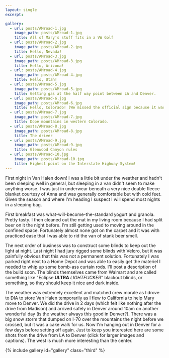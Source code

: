 ```yaml
---
layout: single
excerpt: 

gallery:
  - url: posts/AMroad-1.jpg
    image_path: posts/AMroad-1.jpg
    title: All of Mary's stuff fits in a VW Golf
  - url: posts/AMroad-2.jpg
    image_path: posts/AMroad-2.jpg
    title: Hello, Nevada!
  - url: posts/AMroad-3.jpg
    image_path: posts/AMroad-3.jpg
    title: Hello, Arizona!
  - url: posts/AMroad-4.jpg
    image_path: posts/AMroad-4.jpg
    title: Hello, Utah!
  - url: posts/AMroad-5.jpg
    image_path: posts/AMroad-5.jpg
    title: Getting gas at the half way point between LA and Denver.
  - url: posts/AMroad-6.jpg
    image_path: posts/AMroad-6.jpg
    title: Hello, Colorado! (We missed the official sign because it wasn't very reflective).
  - url: posts/AMroad-7.jpg
    image_path: posts/AMroad-7.jpg
    title: Dope mountains in western Colorado.
  - url: posts/AMroad-8.jpg
    image_path: posts/AMroad-8.jpg
    title: The driver
  - url: posts/AMroad-9.jpg
    image_path: posts/AMroad-9.jpg
    title: Glenwood Canyon rules
  - url: posts/AMroad-10.jpg
    image_path: posts/AMroad-10.jpg
    title: Highest point on the Interstate Highway System!
---
```


First night in Van Halen down! I was a little bit under the weather
and hadn't been sleeping well in general, but sleeping in a van didn't
seem to make anything worse. I was just in underwear beneath a very
nice double fleece blanket courtesy of Anna and was generally
comfortable but with cold feet. Given the season and where I'm heading
I suspect I will spend most nights in a sleeping bag.

First breakfast was what-will-become-the-standard yogurt and
granola. Pretty tasty. I then cleaned out the mat in my living room
because I had split beer on it the night before. I'm still getting
used to moving around in the confined space. Fortunately almost none
got on the carpet and it was with practiced ease that I was able to
rid the van of stank beer smell.

The next order of business was to construct some blinds to keep out
the light at night. Last night I had jury rigged some blinds with
Velcro, but it was painfully obvious that this was not a permanent
solution. Fortunately I was parked right next to a Home Depot and was
able to easily get the materiel I needed to whip up some bomb-ass
curtain rods. I'll post a description of the build soon. The blinds
themselves came from Walmart and are called something like "Eclipse
**ULTRA** *LIGHTFUCKER*" blackout blinds, or something, so they should
keep it nice and dark inside.

The weather was extremely excellent and matched crew morale as I drove
to DIA to store Van Halen temporarily as I flew to California to help
Mary move to Denver. We did the drive in 2 days (which felt like
nothing after the drive from Madison) and arrived safely in Denver
around 10am on another wonderful day (is the weather always this good
in Denver?). There was a big snow storm that dumped on I-70 over the
mountains the night before we crossed, but it was a cake walk for
us. Now I'm hanging out in Denver for a few days before setting off
again. Just to keep you interested here are some shots from the drive
from LA to Denver (click for larger images and captions). The west is
much more interesting than the center.

{% include gallery id="gallery" class="third" %}